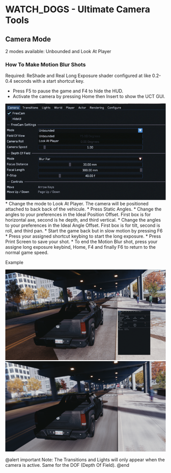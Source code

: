 # WATCH_DOGS - Ultimate Camera Tools 

## Camera Mode

2 modes available: Unbounded and Look At Player

### How To Make Motion Blur Shots

Required: ReShade and Real Long Exposure shader configured at like 0.2-0.4 seconds with a start shortcut key.

* Press F5 to pause the game and F4 to hide the HUD.
* Activate the camera by pressing Home then Insert to show the UCT GUI.
<img src="images/UCT-01.png" />
* Change the mode to Look At Player. The camera will be positioned attached to back back of the vehicule.
* Press Static Angles.
* Change the angles to your preferences in the Ideal Position Offset.
  First box is for horizontal axe, second is he depth, and third vertical.
* Change the angles to your preferences in the Ideal Angle Offset.
  First box is for tilt, second is roll, and third pan.
* Start the game back but in slow motion by pressing F6
* Press your assigned shortcut keybing to start the long exposure. 
* Press Print Screen to save your shot.
* To end the Motion Blur shot, press your assigne long exposure keybind, Home, F4 and finally F6 to return to the normal game speed. 

Example

<img src="images/UCT-02.png" />
<img src="images/UCT-03.png" />





@alert important
Note:
The Transitions and Lights will only appear when the camera is active.
Same for the DOF (Depth Of Field).
@end
